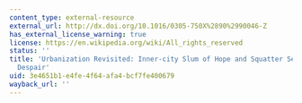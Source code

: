 ```yaml
---
content_type: external-resource
external_url: http://dx.doi.org/10.1016/0305-750X%2890%2990046-Z
has_external_license_warning: true
license: https://en.wikipedia.org/wiki/All_rights_reserved
status: ''
title: 'Urbanization Revisited: Inner-city Slum of Hope and Squatter Settlement of
  Despair'
uid: 3e4651b1-e4fe-4f64-afa4-bcf7fe400679
wayback_url: ''
---
```

